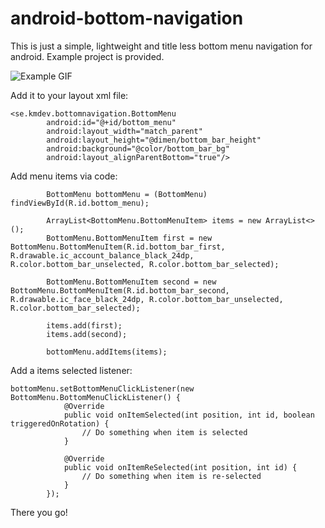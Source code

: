 # android-bottom-navigation
This is just a simple, lightweight and title less bottom menu navigation for android. Example project is provided.

![Example GIF](http://www.happanero.se/wp-content/uploads/2017/11/gh-bottom-nav.gif)

Add it to your layout xml file:

```
<se.kmdev.bottomnavigation.BottomMenu
        android:id="@+id/bottom_menu"
        android:layout_width="match_parent"
        android:layout_height="@dimen/bottom_bar_height"
        android:background="@color/bottom_bar_bg"
        android:layout_alignParentBottom="true"/>
```

Add menu items via code:

```
        BottomMenu bottomMenu = (BottomMenu) findViewById(R.id.bottom_menu);

        ArrayList<BottomMenu.BottomMenuItem> items = new ArrayList<>();
        BottomMenu.BottomMenuItem first = new BottomMenu.BottomMenuItem(R.id.bottom_bar_first, R.drawable.ic_account_balance_black_24dp, R.color.bottom_bar_unselected, R.color.bottom_bar_selected);
        
        BottomMenu.BottomMenuItem second = new BottomMenu.BottomMenuItem(R.id.bottom_bar_second, R.drawable.ic_face_black_24dp, R.color.bottom_bar_unselected, R.color.bottom_bar_selected);

        items.add(first);
        items.add(second);

        bottomMenu.addItems(items);
```

Add a items selected listener:
```
bottomMenu.setBottomMenuClickListener(new BottomMenu.BottomMenuClickListener() {
            @Override
            public void onItemSelected(int position, int id, boolean triggeredOnRotation) {
                // Do something when item is selected
            }

            @Override
            public void onItemReSelected(int position, int id) {
                // Do something when item is re-selected
            }
        });
```

There you go!
